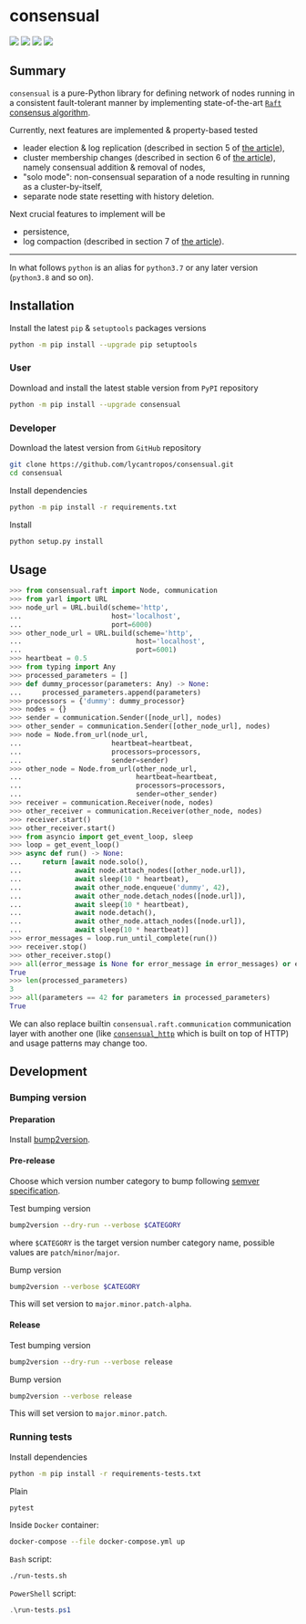 consensual
==========

[![](https://dev.azure.com/lycantropos/consensual/_apis/build/status/lycantropos.consensual?branchName=master)](https://dev.azure.com/lycantropos/consensual/_build/latest?definitionId=40&branchName=master "Azure Pipelines")
[![](https://codecov.io/gh/lycantropos/consensual/branch/master/graph/badge.svg)](https://codecov.io/gh/lycantropos/consensual "Codecov")
[![](https://img.shields.io/github/license/lycantropos/consensual.svg)](https://github.com/lycantropos/consensual/blob/master/LICENSE "License")
[![](https://badge.fury.io/py/consensual.svg)](https://badge.fury.io/py/consensual "PyPI")

Summary
-------

`consensual` is a pure-Python library for defining network of nodes
running in a consistent fault-tolerant manner by implementing state-of-the-art
[`Raft` consensus algorithm](https://raft.github.io/).

Currently, next features are implemented & property-based tested
- leader election & log replication
  (described in section 5 of [the article](https://raft.github.io/raft.pdf)),
- cluster membership changes
  (described in section 6 of [the article](https://raft.github.io/raft.pdf)),
  namely consensual addition & removal of nodes,
- "solo mode": non-consensual separation of a node
  resulting in running as a cluster-by-itself,
- separate node state resetting with history deletion.

Next crucial features to implement will be
- persistence,
- log compaction
  (described in section 7 of [the article](https://raft.github.io/raft.pdf)).

---

In what follows `python` is an alias for `python3.7`
or any later version (`python3.8` and so on).

Installation
------------

Install the latest `pip` & `setuptools` packages versions
```bash
python -m pip install --upgrade pip setuptools
```

### User

Download and install the latest stable version from `PyPI` repository
```bash
python -m pip install --upgrade consensual
```

### Developer

Download the latest version from `GitHub` repository
```bash
git clone https://github.com/lycantropos/consensual.git
cd consensual
```

Install dependencies
```bash
python -m pip install -r requirements.txt
```

Install
```bash
python setup.py install
```

Usage
-----

```python
>>> from consensual.raft import Node, communication
>>> from yarl import URL
>>> node_url = URL.build(scheme='http',
...                      host='localhost',
...                      port=6000)
>>> other_node_url = URL.build(scheme='http',
...                            host='localhost',
...                            port=6001)
>>> heartbeat = 0.5
>>> from typing import Any
>>> processed_parameters = []
>>> def dummy_processor(parameters: Any) -> None:
...     processed_parameters.append(parameters)
>>> processors = {'dummy': dummy_processor}
>>> nodes = {}
>>> sender = communication.Sender([node_url], nodes)
>>> other_sender = communication.Sender([other_node_url], nodes)
>>> node = Node.from_url(node_url,
...                      heartbeat=heartbeat,
...                      processors=processors,
...                      sender=sender)
>>> other_node = Node.from_url(other_node_url,
...                            heartbeat=heartbeat,
...                            processors=processors,
...                            sender=other_sender)
>>> receiver = communication.Receiver(node, nodes)
>>> other_receiver = communication.Receiver(other_node, nodes)
>>> receiver.start()
>>> other_receiver.start()
>>> from asyncio import get_event_loop, sleep
>>> loop = get_event_loop()
>>> async def run() -> None:
...     return [await node.solo(),
...             await node.attach_nodes([other_node.url]),
...             await sleep(10 * heartbeat),
...             await other_node.enqueue('dummy', 42),
...             await other_node.detach_nodes([node.url]),
...             await sleep(10 * heartbeat),
...             await node.detach(),
...             await other_node.attach_nodes([node.url]),
...             await sleep(10 * heartbeat)]
>>> error_messages = loop.run_until_complete(run())
>>> receiver.stop()
>>> other_receiver.stop()
>>> all(error_message is None for error_message in error_messages) or error_messages
True
>>> len(processed_parameters)
3
>>> all(parameters == 42 for parameters in processed_parameters)
True

```

We can also replace builtin `consensual.raft.communication` communication layer
with another one (like [`consensual_http`](https://pypi.org/project/consensual-http/)
which is built on top of HTTP) and usage patterns may change too.

Development
-----------

### Bumping version

#### Preparation

Install
[bump2version](https://github.com/c4urself/bump2version#installation).

#### Pre-release

Choose which version number category to bump following [semver
specification](http://semver.org/).

Test bumping version
```bash
bump2version --dry-run --verbose $CATEGORY
```

where `$CATEGORY` is the target version number category name, possible
values are `patch`/`minor`/`major`.

Bump version
```bash
bump2version --verbose $CATEGORY
```

This will set version to `major.minor.patch-alpha`. 

#### Release

Test bumping version
```bash
bump2version --dry-run --verbose release
```

Bump version
```bash
bump2version --verbose release
```

This will set version to `major.minor.patch`.

### Running tests

Install dependencies
```bash
python -m pip install -r requirements-tests.txt
```

Plain
```bash
pytest
```

Inside `Docker` container:
```bash
docker-compose --file docker-compose.yml up
```

`Bash` script:
```bash
./run-tests.sh
```

`PowerShell` script:
```powershell
.\run-tests.ps1
```
